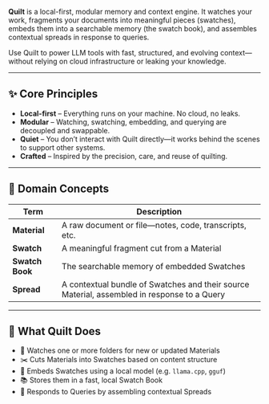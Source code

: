 **Quilt** is a local-first, modular memory and context engine. It watches your work, fragments your documents into meaningful pieces (swatches), embeds them into a searchable memory (the swatch book), and assembles contextual spreads in response to queries.

Use Quilt to power LLM tools with fast, structured, and evolving context—without relying on cloud infrastructure or leaking your knowledge.

---

## ✨ Core Principles

- **Local-first** – Everything runs on your machine. No cloud, no leaks.
- **Modular** – Watching, swatching, embedding, and querying are decoupled and swappable.
- **Quiet** – You don’t interact with Quilt directly—it works behind the scenes to support other systems.
- **Crafted** – Inspired by the precision, care, and reuse of quilting.

---

## 🧠 Domain Concepts

| Term            | Description                                                                                 |
| --------------- | ------------------------------------------------------------------------------------------- |
| **Material**    | A raw document or file—notes, code, transcripts, etc.                                       |
| **Swatch**      | A meaningful fragment cut from a Material                                                   |
| **Swatch Book** | The searchable memory of embedded Swatches                                                  |
| **Spread**      | A contextual bundle of Swatches and their source Material, assembled in response to a Query |

---

## 🧰 What Quilt Does

- 📂 Watches one or more folders for new or updated Materials
- ✂️ Cuts Materials into Swatches based on content structure
- 🔢 Embeds Swatches using a local model (e.g. `llama.cpp`, `gguf`)
- 📚 Stores them in a fast, local Swatch Book
- 🧠 Responds to Queries by assembling contextual Spreads
